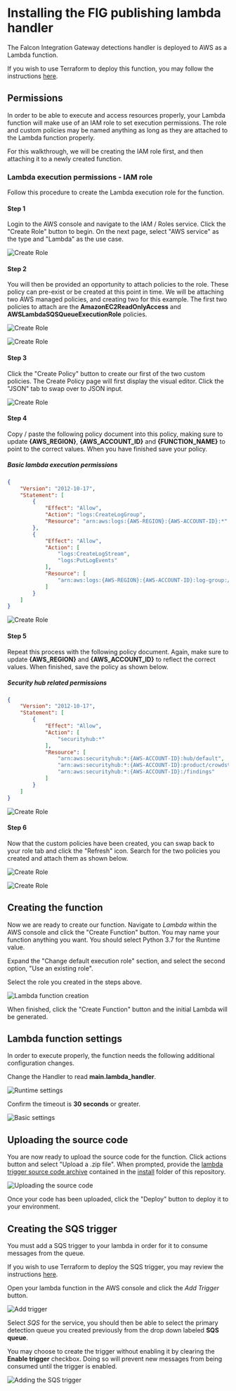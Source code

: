 # Installing the FIG publishing lambda handler
The Falcon Integration Gateway detections handler is deployed to AWS as a Lambda function. 

If you wish to use Terraform to deploy this function, you may follow the instructions [here](terraform/lambda).

## Permissions
In order to be able to execute and access resources properly, your Lambda function will make use of an IAM role
to set execution permissions. The role and custom policies may be named anything as long as they are attached to
the Lambda function properly.

For this walkthrough, we will be creating the IAM role first, and then attaching it to a newly created function.

### Lambda execution permissions - IAM role
Follow this procedure to create the Lambda execution role for the function.

#### Step 1 
Login to the AWS console and navigate to the IAM / Roles service. Click the "Create Role" button to begin. On the next
page, select "AWS service" as the type and "Lambda" as the use case.

![Create Role](images/fig-create-role-1.png)

#### Step 2 
You will then be provided an opportunity to attach policies to the role. These policy can pre-exist or be created at this point in time. We will be attaching two AWS managed policies, and creating two for this example. The first two policies to attach are the **AmazonEC2ReadOnlyAccess** and **AWSLambdaSQSQueueExecutionRole** policies.

![Create Role](images/fig-create-role-2.png)

![Create Role](images/fig-create-role-3.png)

#### Step 3 
Click the "Create Policy" button to create our first of the two custom policies. The Create Policy page will first display the visual editor. Click the "JSON" tab to swap over to JSON input.

![Create Role](images/fig-create-role-5.png)

#### Step 4 
Copy / paste the following policy document into this policy, making sure to update __{AWS_REGION}__, __{AWS_ACCOUNT_ID}__ and __{FUNCTION_NAME}__ to point to the correct values. When you have finished save your policy.

##### Basic lambda execution permissions
```json
{
    "Version": "2012-10-17",
    "Statement": [
        {
            "Effect": "Allow",
            "Action": "logs:CreateLogGroup",
            "Resource": "arn:aws:logs:{AWS-REGION}:{AWS-ACCOUNT-ID}:*"
        },
        {
            "Effect": "Allow",
            "Action": [
                "logs:CreateLogStream",
                "logs:PutLogEvents"
            ],
            "Resource": [
                "arn:aws:logs:{AWS-REGION}:{AWS-ACCOUNT-ID}:log-group:/aws/lambda/{AWS-LAMBDA-FUNCTION-NAME}:*"
            ]
        }
    ]
}
```

![Create Role](images/fig-create-role-6.png)

#### Step 5 
Repeat this process with the following policy document. Again, make sure to update __{AWS_REGION}__ and __{AWS_ACCOUNT_ID}__ to reflect the correct values. When finished, save the policy as shown below.

##### Security hub related permissions
```json
{
    "Version": "2012-10-17",
    "Statement": [
        {
            "Effect": "Allow",
            "Action": [
                "securityhub:*"
            ],
            "Resource": [
                "arn:aws:securityhub:*:{AWS-ACCOUNT-ID}:hub/default",
                "arn:aws:securityhub:*:{AWS-ACCOUNT-ID}:product/crowdstrike/crowdstrike-falcon",
                "arn:aws:securityhub:*:{AWS-ACCOUNT-ID}:/findings"
            ]
        }
    ]
}
```

![Create Role](images/fig-create-role-7.png)


#### Step 6 
Now that the custom policies have been created, you can swap back to your role tab and click the "Refresh" icon.  Search for the two policies you created and attach them as shown below.

![Create Role](images/fig-create-role-8.png)

![Create Role](images/fig-create-role-9.png)


## Creating the function
Now we are ready to create our function. Navigate to _Lambda_ within the AWS console and click the "Create Function" button.
You may name your function anything you want. You should select Python 3.7 for the Runtime value. 

Expand the "Change default execution role" section, and select the second option, "Use an existing role". 

Select the role you created in the steps above.

![Lambda function creation](images/fig-create-lambda.png)

When finished, click the "Create Function" button and the initial Lambda will be generated.

## Lambda function settings
In order to execute properly, the function needs the following additional configuration changes.

Change the Handler to read **main.lambda_handler**.

![Runtime settings](images/fig-lambda-runtime-settings.png)

Confirm the timeout is **30 seconds** or greater.

![Basic settings](images/fig-lambda-basic-settings.png)

## Uploading the source code
You are now ready to upload the source code for the function.  Click actions button and select "Upload a .zip file". When prompted, provide the 
[lambda trigger source code archive](install/fig-identify-detections_lambda.zip) contained in the [install](install) folder of this repository.

![Uploading the source code](images/fig-upload-source-code-zip-file.png)

Once your code has been uploaded, click the "Deploy" button to deploy it to your environment.

## Creating the SQS trigger
You must add a SQS trigger to your lambda in order for it to consume messages from the queue. 

If you wish to use Terraform to deploy the SQS trigger, you may review the instructions [here](terraform/lambda-sqs).

Open your lambda function in the AWS console and click the _Add Trigger_ button.

![Add trigger](images/fig-add-lambda-trigger-button.png)

Select _SQS_ for the service, you should then be able to select the primary detection queue you created previously from the drop down labeled **SQS queue**. 

You may choose to create the trigger without enabling it by clearing the **Enable trigger** checkbox. Doing so will prevent new messages from being consumed until the trigger is enabled.

![Adding the SQS trigger](images/fig-add-lambda-sqs-trigger.png)